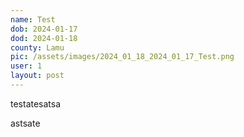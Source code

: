 ```yaml
---
name: Test
dob: 2024-01-17
dod: 2024-01-18
county: Lamu
pic: /assets/images/2024_01_18_2024_01_17_Test.png
user: 1
layout: post
---
```

<p class='py-2'>testatesatsa</p><p class='py-2'>astsate</p>
